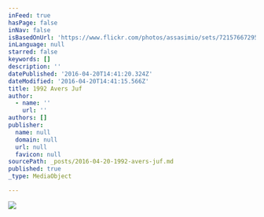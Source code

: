 ```yaml
---
inFeed: true
hasPage: false
inNav: false
isBasedOnUrl: 'https://www.flickr.com/photos/assasimio/sets/72157667295276836'
inLanguage: null
starred: false
keywords: []
description: ''
datePublished: '2016-04-20T14:41:20.324Z'
dateModified: '2016-04-20T14:41:15.566Z'
title: 1992 Avers Juf
author:
  - name: ''
    url: ''
authors: []
publisher:
  name: null
  domain: null
  url: null
  favicon: null
sourcePath: _posts/2016-04-20-1992-avers-juf.md
published: true
_type: MediaObject

---
```

![](https://the-grid-user-content.s3-us-west-2.amazonaws.com/1085ed1e-12cb-495c-8462-2f123423cb04.jpg)